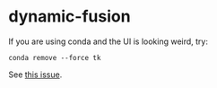 # dynamic-fusion

If you are using conda and the UI is looking weird, try:
```
conda remove --force tk
```
See [this issue](https://github.com/ContinuumIO/anaconda-issues/issues/6833#issuecomment-974266793).